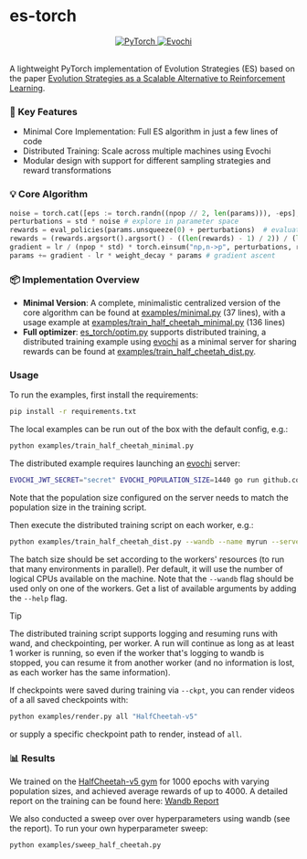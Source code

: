 # es-torch

<div align="center">
    <a href="https://pytorch.org/">
      <img src="https://img.shields.io/badge/Framework-PyTorch-EE4C2C?style=for-the-badge&logo=pytorch" alt="PyTorch" />
    </a>
    <a href="https://github.com/neuro-soup/evochi">
        <img src="https://img.shields.io/badge/Distributed-Evochi-00ADD8?style=for-the-badge" alt="Evochi" />
    </a>
</div>
<br/>

A lightweight PyTorch implementation of Evolution Strategies (ES) based on the paper [Evolution Strategies as a Scalable Alternative to Reinforcement Learning](https://arxiv.org/abs/1703.03864).

### 🌟 Key Features

- Minimal Core Implementation: Full ES algorithm in just a few lines of code
- Distributed Training: Scale across multiple machines using Evochi
- Modular design with support for different sampling strategies and reward transformations

### 💡 Core Algorithm

```python
noise = torch.cat([eps := torch.randn((npop // 2, len(params))), -eps], 0) # antithetic sampling
perturbations = std * noise # explore in parameter space
rewards = eval_policies(params.unsqueeze(0) + perturbations)  # evaluate perturbed policies
rewards = (rewards.argsort().argsort() - ((len(rewards) - 1) / 2)) / (len(rewards) - 1) # centered rank transformation
gradient = lr / (npop * std) * torch.einsum("np,n->p", perturbations, rewards)
params += gradient - lr * weight_decay * params # gradient ascent
```

### 📦 Implementation Overview

- **Minimal Version**: A complete, minimalistic centralized version of the core algorithm can be found at [examples/minimal.py](https://github.com/neuro-soup/es-torch/blob/main/examples/minimal.py) (37 lines), with a usage example at [examples/train_half_cheetah_minimal.py](https://github.com/neuro-soup/es-torch/blob/main/examples/train_half_cheetah_minimal.py) (136 lines)
- **Full optimizer**: [es_torch/optim.py](https://github.com/neuro-soup/es-torch/blob/main/es_torch/optim.py) supports distributed training, a distributed training example using [evochi](https://github.com/neuro-soup/evochi/tree/master) as a minimal server for sharing rewards can be found at [examples/train_half_cheetah_dist.py](https://github.com/neuro-soup/es-torch/blob/main/examples/train_half_cheetah_dist.py).

### Usage

To run the examples, first install the requirements:
```bash
pip install -r requirements.txt
```

The local examples can be run out of the box with the default config, e.g.:
```bash
python examples/train_half_cheetah_minimal.py
```

The distributed example requires launching an [evochi](https://github.com/neuro-soup/evochi/tree/master) server:
```bash
EVOCHI_JWT_SECRET="secret" EVOCHI_POPULATION_SIZE=1440 go run github.com/neuro-soup/evochi/cmd/evochi@latest
```
Note that the population size configured on the server needs to match the population size in the training script.

Then execute the distributed training script on each worker, e.g.:
```bash
python examples/train_half_cheetah_dist.py --wandb --name myrun --server localhost:8080 --bs 50
```
The batch size should be set according to the workers' resources (to run that many environments in parallel).
Per default, it will use the number of logical CPUs available on the machine.
Note that the `--wandb` flag should be used only on one of the workers.
Get a list of available arguments by adding the `--help` flag.

> [!TIP]
The distributed training script supports logging and resuming runs with wand, and checkpointing, per worker.
A run will continue as long as at least 1 worker is running, so even if the worker that's logging to wandb is stopped, you can resume it from another worker (and no information is lost, as each worker has the same information).

If checkpoints were saved during training via `--ckpt`, you can render videos of a all saved checkpoints with:
```bash
python examples/render.py all "HalfCheetah-v5"
```
or supply a specific checkpoint path to render, instead of `all`.

### 📊 Results

We trained on the [HalfCheetah-v5 gym](https://gymnasium.farama.org/environments/mujoco/half_cheetah/) for 1000 epochs with varying population sizes, and achieved average rewards of up to 4000.
A detailed report on the training can be found here: [Wandb Report](https://wandb.ai/maxw/ES-HalfCheetah/reports/ES-HalfCheetah--VmlldzoxMDgyNTA5MQ?accessToken=mx2jsa0zjqoew8iznpjdqgvnge63l4voc9n2493dx3zxld9yvjt3p59x5n6ijqhf)

We also conducted a sweep over over hyperparameters using wandb (see the report).
To run your own hyperparameter sweep:
```bash
python examples/sweep_half_cheetah.py
```
